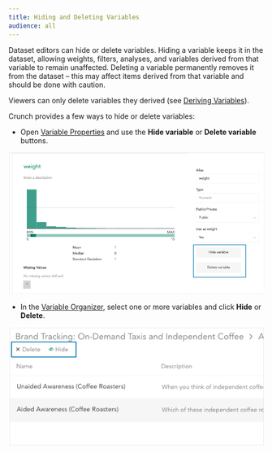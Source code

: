 ```yaml
---
title: Hiding and Deleting Variables
audience: all
---
```


Dataset editors can hide or delete variables. Hiding a variable keeps it in the dataset, allowing weights, filters, analyses, and variables derived from that variable to remain unaffected. Deleting a variable permanently removes it from the dataset – this may affect items derived from that variable and should be done with caution. 

Viewers can only delete variables they derived (see [Deriving Variables](crunch_creating-variables.html)).

Crunch provides a few ways to hide or delete variables:

* Open [Variable Properties](crunch_variable-properties.html) and use the **Hide variable** or **Delete variable** buttons.

![](images/HideDeleteVariable.png)

* In the [Variable Organizer](crunch_organizing-variables.html), select one or more variables and click **Hide** or **Delete**.

![](images/OrganizeHideDelete.png)